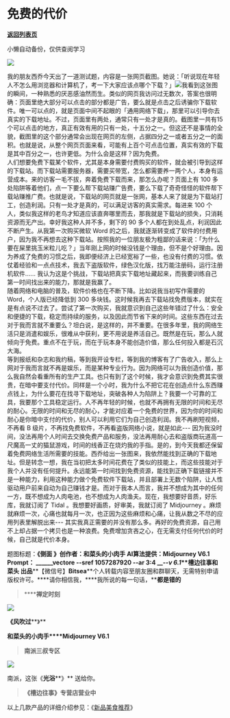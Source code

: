 # 免费的代价

[**返回列表页**](/gzh/槽边往事)

小懒自动备份，仅供查阅学习

![](https://mmbiz.qpic.cn/mmbiz_jpg/Ia6gU9JNtkqLDBIDAVWMQQHLNBI3arAKkicn0OTnuXsbtgfdicRntN31IH0kV98QpeOTibEQgsR8sicFAhibY2NO4CA/640?wx_fmt=jpeg&from;=appmsg)

我的朋友西乔今天出了一道测试题，内容是一张网页截图。她说：「听说现在年轻人不怎么用浏览器和计算机了，考一下大家应该点哪个下载？」![](https://mmbiz.qpic.cn/mmbiz_jpg/Ia6gU9JNtkqLDBIDAVWMQQHLNBI3arAKdQAVMU76GI1w9lupqBibeibWc4WjsMVB51c6s1ZsA3Rbvicoa8EibhoYKQ/640?wx_fmt=jpeg&from;=appmsg)我看到这张图的瞬间，一种熟悉的厌恶感油然而生。类似的网页我访问过无数次，答案也很明确：页面里绝大部分可以点击的部分都是广告，要么就是点击之后诱骗你下载软件。唯一可以点的，就是页面中间不起眼的「通用网络下载」，那里可以引导你去真实的下载地址。不过，页面里有两处，通常只有一处才是真的。截图里一共有15
个可以点击的地方，真正有效有用的只有一处，十五分之一。但这还不是事情的全貌，截图里的这个部分通常会出现在网页的左侧，占据四分之一或者五分之一的面积。也就是说，从整个网页页面来看，可能有上百个可点击位置，真实有效的下载是其中百分之一，也许更低。为什么会是这样？因为免费。  
人们想要免费下载某个软件，尤其是本身需要付费购买的软件，就会被引导到这样的下载站。而下载站需要服务器，需要买带宽，怎么都需要养一两个人，本身有运营成本。来的访客一毛不拔，奔着免费下载而来，那怎么办呢？页面上有
100
多处陷阱等着他们，点一下要么帮下载站赚广告费，要么下载了奇奇怪怪的软件帮下载站赚推广费。也就是说，下载站的网页就是一张网，基本人来了就是为下载站打工，创造利润。只有一处才是真的，可以满足访客的真实需求。每进来
100 个人，类似我这样的老鸟才知道应该直奔哪里而去，那我就是下载站的损失，只消耗资源而无产出。幸好我这种人并不多，剩下的 90
多个人都在到处乱点，利润因此不断产生。从我第一次购买微软 Word
的之后，我就逐渐转变成了软件的付费用户，因为我不再想去这种下载站。按照我的一位朋友极为粗鄙的话来说：「为什么要在屎里挑玉米粒儿吃？」当年刚上网的时候没钱是个理由，但不是个好理由。因为养成了免费的习惯之后，我即便经济上已经宽裕了一些，也没有付费的习惯。依仗着经验和一点点技术，我去下盗版软件，绿色汉化版，找万能注册码，运行注册机软件......
我认为这是个挑战，下载站把真实下载地址藏起来，而我要训练自己第一时间找出来的能力，那就是我赢了。  
随着网络和电脑的普及，软件价格也在不断下降。比如说我当初写作需要的 Word，个人版已经降低到 300
多块钱。这时候我再去下载站找免费版本，就实在是有点说不过去了。尝试了第一次购买，我就意识到自己这些年错过了什么：安全和便捷的下载，稳定而持续的服务，以及因此而节省下来的时间。这些东西在过去对于我而言就不重要么？坦白说，是这样的，并不重要。在很多年里，我的网络生活只是消遣和娱乐，很难从中获利，更不用说是养活自己。既然是在玩，那么人就倾向于免费。重点不在于玩，而在于玩本身不能创造价值，那么任何投入都是石沉大海。  
等到报纸和杂志和我约稿，等到我开设专栏，等到我的博客有了广告收入，那么上网对于我而言就不再是娱乐，而是某种专业行为。因为网络可以为我创造价值，那么我自然会看重所有的生产工具。也只有到了这个时候，我才会意识到免费其实很贵，在暗中要支付代价。同样是一个小时，我为什么不把它花在创造点什么东西赚点钱上，为什么要花在找寻下载地址，突破各种人为陷阱上？我要一个可靠的工具，我要那个工具稳定运行。人不再年轻的时候，也就不再拥有无限的时间和无尽的耐心。无限的时间和无尽的耐心，才能对应着一个免费的世界，因为你的时间和耐心是你暗中支付的代价，别人可以利用它们为自己创造利润。我不再刷短视频，不再看
B 级片，不再找免费软件，不再看盗版网络小说，就是如此---
因为我没时间，没法再用个人时间去交换免费产品和服务，没法再用耐心去和盗版商玩道高一尺魔高一丈的猫鼠游戏，时间的线香正在烧灼我的手指。是的，到今天我都还保留着免费网络生活所需要的技能。西乔给出一张图来，我依然能找到正确的下载地址。但是转念一想，我在当初把太多时间花费在了类似的技能上，而这些技能对于我个人并没有任何提升。永远能第一时间找到免费资源，能找到正确下载链接并不是一种能力，利用这种能力做个免费软件下载站，并且部署上无数个陷阱，让人性驱动用户前来自动为自己赚钱才是。而对于我本人而言，我并不想成为其中的任何一方，既不想成为人肉电池，也不想成为人肉渔夫。现在，我想要好音质，好乐库，我就订阅了
Tidal 。我想要好画质，好审美，我就订阅了 Midjourney
。麻烦就麻烦一次，心痛也就每月一次，也正因为这些麻烦和心痛，让我从数之不尽的应用列表里解脱出来---
其实我真正需要的并没有那么多。再好的免费资源，自己用不上却占据一个拷贝也是一种浪费。免费增加贪吝之心，在无需支付任何代价的时候，自己就是代价本身。  
  
题图标题：**《侧面 》******创作者：**和菜头的小肉手** AI算法提供：**Midjourney V6.1** Prompt：
________vectore --sref 1057287920 --ar 3:4__ ___\--v 6.1_**槽边往事****和菜头
出品******【微信号】****Bitsea******个人转载内容至朋友圈和群聊天，无需特别申请版权许可。****请你相信我，****我所说的每一句话，****都是错的**

> ******禅定时刻**

![](https://mmbiz.qpic.cn/mmbiz_jpg/Ia6gU9JNtkqLDBIDAVWMQQHLNBI3arAKau4K3Ce61se8mYWGsm5iaABfCnNq4OHjteMoKkEJ99icNG5X8kCrtAYA/640?wx_fmt=jpeg&from;=appmsg)

**《风吹过****》**

**和菜头的小肉手****Midjourney V6.1**

> **南派三叔专区**

![](https://mmbiz.qpic.cn/mmbiz_jpg/Ia6gU9JNtkqLDBIDAVWMQQHLNBI3arAKb9za5mE5Ml2rzftbseUxQNEpoBsU6RQG2ytiaU8tuohibFf2fXNFic8Dg/640?wx_fmt=jpeg&from;=appmsg)

南派，这张《**光浴****》** 送给你。

> **《槽边往事》专营店营业中**

以上几款产品的详细介绍参见：《[新品美食推荐](https://mp.weixin.qq.com/s?__biz=MjM5MjAzODU2MA==&mid=2652801681&idx=1&sn=14620ec952928e23d02fc38dcf3acdeb&scene=21#wechat_redirect)》

  

